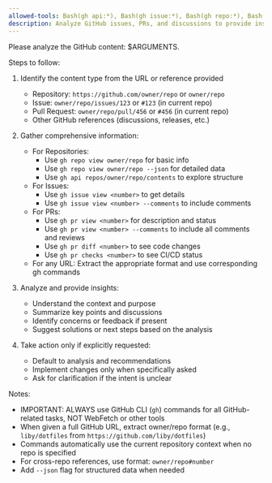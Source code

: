 ```yaml
---
allowed-tools: Bash(gh api:*), Bash(gh issue:*), Bash(gh repo:*), Bash(gh search:*), Bash(gh pr:*)
description: Analyze GitHub issues, PRs, and discussions to provide insights or implementation guidance
---
```


Please analyze the GitHub content: $ARGUMENTS.

Steps to follow:

1. Identify the content type from the URL or reference provided
   - Repository: `https://github.com/owner/repo` or `owner/repo`
   - Issue: `owner/repo/issues/123` or `#123` (in current repo)
   - Pull Request: `owner/repo/pull/456` or `#456` (in current repo)
   - Other GitHub references (discussions, releases, etc.)

2. Gather comprehensive information:
   - For Repositories:
     - Use `gh repo view owner/repo` for basic info
     - Use `gh repo view owner/repo --json` for detailed data
     - Use `gh api repos/owner/repo/contents` to explore structure
   - For Issues: 
     - Use `gh issue view <number>` to get details
     - Use `gh issue view <number> --comments` to include comments
   - For PRs: 
     - Use `gh pr view <number>` for description and status
     - Use `gh pr view <number> --comments` to include all comments and reviews
     - Use `gh pr diff <number>` to see code changes
     - Use `gh pr checks <number>` to see CI/CD status
   - For any URL: Extract the appropriate format and use corresponding gh commands

3. Analyze and provide insights:
   - Understand the context and purpose
   - Summarize key points and discussions
   - Identify concerns or feedback if present
   - Suggest solutions or next steps based on the analysis

4. Take action only if explicitly requested:
   - Default to analysis and recommendations
   - Implement changes only when specifically asked
   - Ask for clarification if the intent is unclear

Notes:
- IMPORTANT: ALWAYS use GitHub CLI (`gh`) commands for all GitHub-related tasks, NOT WebFetch or other tools
- When given a full GitHub URL, extract owner/repo format (e.g., `liby/dotfiles` from `https://github.com/liby/dotfiles`)
- Commands automatically use the current repository context when no repo is specified
- For cross-repo references, use format: `owner/repo#number`
- Add `--json` flag for structured data when needed
